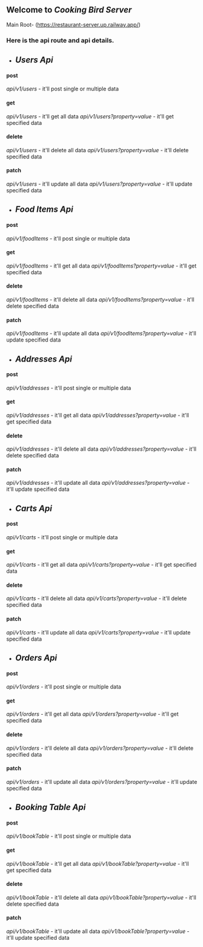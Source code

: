 ## Welcome to *Cooking Bird Server*
Main Root- (https://restaurant-server.up.railway.app/)

### Here is the api route and api details. 

* ## *Users Api*

#### post
*api/v1/users* - it'll post single or multiple data

#### get
*api/v1/users* - it'll get all data
*api/v1/users?property=value* - it'll get specified data

#### delete
*api/v1/users* - it'll delete all data
*api/v1/users?property=value* - it'll delete specified data

#### patch
*api/v1/users* - it'll update all data
*api/v1/users?property=value* - it'll update specified data





* ## *Food Items Api*

#### post
*api/v1/foodItems* - it'll post single or multiple data

#### get
*api/v1/foodItems* - it'll get all data
*api/v1/foodItems?property=value* - it'll get specified data

#### delete
*api/v1/foodItems* - it'll delete all data
*api/v1/foodItems?property=value* - it'll delete specified data

#### patch
*api/v1/foodItems* - it'll update all data
*api/v1/foodItems?property=value* - it'll update specified data



* ## *Addresses Api*

#### post
*api/v1/addresses* - it'll post single or multiple data

#### get
*api/v1/addresses* - it'll get all data
*api/v1/addresses?property=value* - it'll get specified data

#### delete
*api/v1/addresses* - it'll delete all data
*api/v1/addresses?property=value* - it'll delete specified data

#### patch
*api/v1/addresses* - it'll update all data
*api/v1/addresses?property=value* - it'll update specified data


* ## *Carts Api*

#### post
*api/v1/carts* - it'll post single or multiple data

#### get
*api/v1/carts* - it'll get all data
*api/v1/carts?property=value* - it'll get specified data

#### delete
*api/v1/carts* - it'll delete all data
*api/v1/carts?property=value* - it'll delete specified data

#### patch
*api/v1/carts* - it'll update all data
*api/v1/carts?property=value* - it'll update specified data


* ## *Orders Api*

#### post
*api/v1/orders* - it'll post single or multiple data

#### get
*api/v1/orders* - it'll get all data
*api/v1/orders?property=value* - it'll get specified data

#### delete
*api/v1/orders* - it'll delete all data
*api/v1/orders?property=value* - it'll delete specified data

#### patch
*api/v1/orders* - it'll update all data
*api/v1/orders?property=value* - it'll update specified data



* ## *Booking Table Api*

#### post
*api/v1/bookTable* - it'll post single or multiple data

#### get
*api/v1/bookTable* - it'll get all data
*api/v1/bookTable?property=value* - it'll get specified data

#### delete
*api/v1/bookTable* - it'll delete all data
*api/v1/bookTable?property=value* - it'll delete specified data

#### patch
*api/v1/bookTable* - it'll update all data
*api/v1/bookTable?property=value* - it'll update specified data
